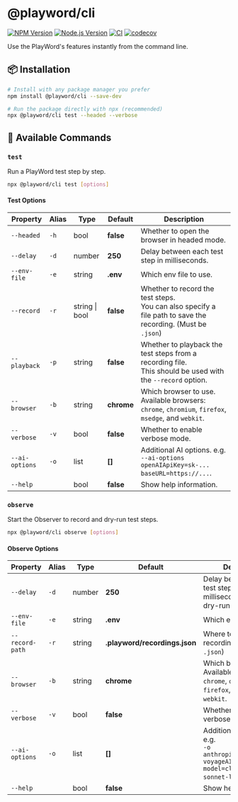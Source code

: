 # @playword/cli

[![NPM Version](https://img.shields.io/npm/v/@playword/cli)](https://www.npmjs.com/package/@playword/cli)
[![Node.js Version](https://img.shields.io/badge/node-%3E%3D20-yellow)](https://nodejs.org/en/download/package-manager)
[![CI](https://github.com/Foreverskyin0216/playword/actions/workflows/ci.yml/badge.svg)](https://github.com/Foreverskyin0216/playword/actions/workflows/ci.yml)
[![codecov](https://codecov.io/gh/Foreverskyin0216/playword/graph/badge.svg)](https://codecov.io/gh/Foreverskyin0216/playword)

Use the PlayWord's features instantly from the command line.

## 📦 Installation

```bash
# Install with any package manager you prefer
npm install @playword/cli --save-dev

# Run the package directly with npx (recommended)
npx @playword/cli test --headed --verbose
```

## 📖 Available Commands

### `test`

Run a PlayWord test step by step.

```bash
npx @playword/cli test [options]
```

#### Test Options

| Property       | Alias | Type           | Default    | Description                                                                                                    |
| -------------- | ----- | -------------- | ---------- | -------------------------------------------------------------------------------------------------------------- |
| `--headed`     | `-h`  | bool           | **false**  | Whether to open the browser in headed mode.                                                                    |
| `--delay`      | `-d`  | number         | **250**    | Delay between each test step in milliseconds.                                                                  |
| `--env-file`   | `-e`  | string         | **.env**   | Which env file to use.                                                                                         |
| `--record`     | `-r`  | string \| bool | **false**  | Whether to record the test steps.<br>You can also specify a file path to save the recording. (Must be `.json`) |
| `--playback`   | `-p`  | string         | **false**  | Whether to playback the test steps from a recording file.<br>This should be used with the `--record` option.   |
| `--browser`    | `-b`  | string         | **chrome** | Which browser to use. Available browsers: `chrome`, `chromium`, `firefox`, `msedge`, and `webkit`.             |
| `--verbose`    | `-v`  | bool           | **false**  | Whether to enable verbose mode.                                                                                |
| `--ai-options` | `-o`  | list           | **[]**     | Additional AI options. e.g.<br>`--ai-options openAIApiKey=sk-... baseURL=https://...`.                         |
| `--help`       |       | bool           | **false**  | Show help information.                                                                                         |

### `observe`

Start the Observer to record and dry-run test steps.

```bash
npx @playword/cli observe [options]
```

#### Observe Options

| Property        | Alias | Type   | Default                       | Description                                                                                                      |
| --------------- | ----- | ------ | ----------------------------- | ---------------------------------------------------------------------------------------------------------------- |
| `--delay`       | `-d`  | number | **250**                       | Delay between each test step in milliseconds during the dry-run process.                                         |
| `--env-file`    | `-e`  | string | **.env**                      | Which env file to use.                                                                                           |
| `--record-path` | `-r`  | string | **.playword/recordings.json** | Where to save the recordings. (Must be `.json`)                                                                  |
| `--browser`     | `-b`  | string | **chrome**                    | Which browser to use. Available browsers: `chrome`, `chromium`, `firefox`, `msedge`, and `webkit`.               |
| `--verbose`     | `-v`  | bool   | **false**                     | Whether to enable verbose mode.                                                                                  |
| `--ai-options`  | `-o`  | list   | **[]**                        | Additional AI options. e.g.<br>`-o anthropicApiKey=sk-... voyageAIApiKey=pa-... model=claude-3-7-sonnet-latest`. |
| `--help`        |       | bool   | **false**                     | Show help information.                                                                                           |
